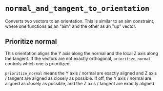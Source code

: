 # `normal_and_tangent_to_orientation`

Converts two vectors to an orientation. This is similar to an aim constraint, where one functions as an "aim" and the other as an "up" vector. 

## Prioritize normal

This orientation aligns the Y axis along the normal and the local Z axis along the tangent. If the vectors are not exactly orthogonal, `prioritize_normal` controls which one is prioritized. 

`prioritize_normal` means the Y axis / normal are exactly aligned and Z axis / tangent are aligned as closely as possible. If off, the Y axis / normal are aligned as closely as possible, and the Z axis / tangent are exactly aligned. 